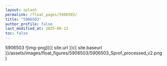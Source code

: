 ```yaml
---
layout: splash
permalink: /float_pages/5906503/
title: "5906503"
author_profile: false
last_modified_at: 2025-06-13
toc: false
---
```

 
5906503
![img-png]({{ site.url }}{{ site.baseurl }}/assets/images/float_figures/5906503/5906503_Sprof_processed_v2.png)